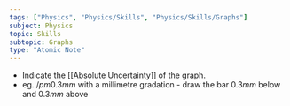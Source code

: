 ```yaml
---
tags: ["Physics", "Physics/Skills", "Physics/Skills/Graphs"]
subject: Physics
topic: Skills
subtopic: Graphs
type: "Atomic Note"
---
```

 
 - Indicate the [[Absolute Uncertainty]] of the graph.
 - eg. $/pm 0.3mm$ with a millimetre gradation - draw the bar $0.3mm$ below and $0.3mm$ above